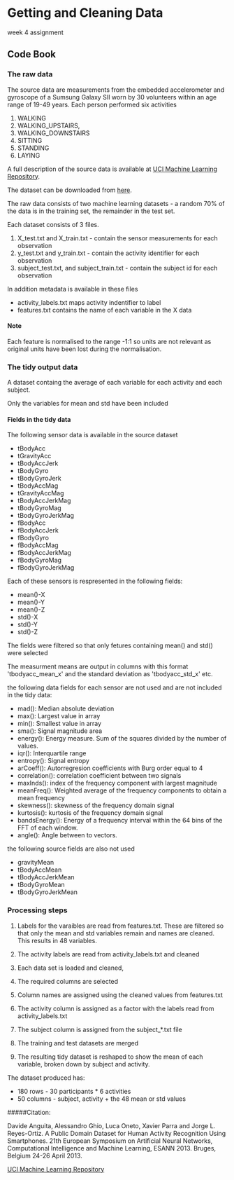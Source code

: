 # Getting and Cleaning Data 
  week 4 assignment

## Code Book

### The raw data

The source data are measurements from the embedded accelerometer and gyroscope of a Sumsung Galaxy SII worn
by 30 volunteers within an age range of 19-49 years. Each person performed six activities 

1. WALKING
1. WALKING_UPSTAIRS, 
1. WALKING_DOWNSTAIRS
1. SITTING
1. STANDING
1. LAYING

A full description of the source data is available at [UCI Machine Learning Repository](http://archive.ics.uci.edu/ml/datasets/Human+Activity+Recognition+Using+Smartphones).

The dataset can be downloaded from [here](https://d396qusza40orc.cloudfront.net/getdata%2Fprojectfiles%2FUCI%20HAR%20Dataset.zip).

The raw data consists of two machine learning datasets - a random 70% of the data is in the training set, the remainder in the test set.

Each dataset consists of 3 files.

1. X_test.txt and X_train.txt - contain the sensor measurements for each observation
2. y_test.txt and y_train.txt - contain the activity identifier for each observation
3. subject_test.txt, and subject_train.txt - contain the subject id for each observation

In addition metadata is available in these files

* activity_labels.txt maps activity indentifier to label
* features.txt contains the name of each variable in the X data

#### Note

Each feature is normalised to the range -1:1 so units are not relevant as original units have been lost during the normalisation.

### The tidy output data

A dataset containg the average of each variable for each activity and each subject.

Only the variables for mean and std have been included

#### Fields in the tidy data

The following sensor data is available in the source dataset

* tBodyAcc
* tGravityAcc
* tBodyAccJerk
* tBodyGyro
* tBodyGyroJerk
* tBodyAccMag
* tGravityAccMag
* tBodyAccJerkMag
* tBodyGyroMag
* tBodyGyroJerkMag
* fBodyAcc
* fBodyAccJerk
* fBodyGyro
* fBodyAccMag
* fBodyAccJerkMag
* fBodyGyroMag
* fBodyGyroJerkMag

Each of these sensors is respresented in the following fields: 
* mean()-X
* mean()-Y
* mean()-Z
* std()-X
* std()-Y
* std()-Z

The fields were filtered so that only fetures containing mean() and std() were selected

The measurment means are output in columns with this format 'tbodyacc_mean_x' and the standard deviation as 'tbodyacc_std_x' etc.

the following data fields for each sensor are not used and are not included in the tidy data:


* mad(): Median absolute deviation 
* max(): Largest value in array
* min(): Smallest value in array
* sma(): Signal magnitude area
* energy(): Energy measure. Sum of the squares divided by the number of values. 
* iqr(): Interquartile range 
* entropy(): Signal entropy
* arCoeff(): Autorregresion coefficients with Burg order equal to 4
* correlation(): correlation coefficient between two signals
* maxInds(): index of the frequency component with largest magnitude
* meanFreq(): Weighted average of the frequency components to obtain a mean frequency
* skewness(): skewness of the frequency domain signal 
* kurtosis(): kurtosis of the frequency domain signal 
* bandsEnergy(): Energy of a frequency interval within the 64 bins of the FFT of each window.
* angle(): Angle between to vectors.

the following source fields are also not used

* gravityMean
* tBodyAccMean
* tBodyAccJerkMean
* tBodyGyroMean
* tBodyGyroJerkMean

### Processing steps

1. Labels for the varaibles are read from features.txt. These are filtered so that only the mean and std variables remain and names are cleaned. This results in 48 variables.

1. The activity labels are read from activity_labels.txt and cleaned

1. Each data set is loaded and cleaned, 

  1. The required columns are selected
  1. Column names are assigned using the cleaned values from features.txt
  1. The activity column is assigned as a factor with the labels read from activity_labels.txt
  1. The subject column is assigned from the subject_*.txt file

1. The training and test datasets are merged
1. The resulting tidy dataset is reshaped to show the mean of each variable, broken down by subject and activity.

The dataset produced has: 
* 180 rows - 30 participants * 6 activities
* 50 columns - subject, activity + the 48 mean or std values

#####Citation:

Davide Anguita, Alessandro Ghio, Luca Oneto, Xavier Parra and Jorge L. Reyes-Ortiz. A Public Domain Dataset for Human Activity Recognition Using Smartphones. 21th European Symposium on Artificial Neural Networks, Computational Intelligence and Machine Learning, ESANN 2013. Bruges, Belgium 24-26 April 2013.

[UCI Machine Learning Repository](http://archive.ics.uci.edu/ml/datasets/Human+Activity+Recognition+Using+Smartphones)



